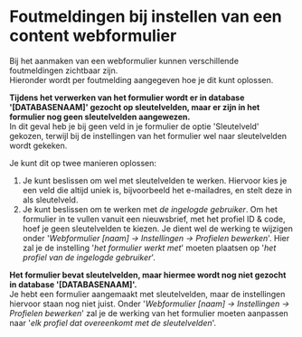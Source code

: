 # Foutmeldingen bij instellen van een content webformulier

Bij het aanmaken van een webformulier kunnen verschillende foutmeldingen zichtbaar zijn.  
Hieronder wordt per foutmelding aangegeven hoe je dit kunt oplossen.

**Tijdens het verwerken van het formulier wordt er in database '[DATABASENAAM]' gezocht op sleutelvelden, maar er zijn in het formulier nog geen sleutelvelden aangewezen.**  
In dit geval heb je bij geen veld in je formulier de optie 'Sleutelveld' gekozen, terwijl bij de instellingen van het formulier wel naar sleutelvelden wordt gekeken.  
  
Je kunt dit op twee manieren oplossen:  
1. Je kunt beslissen om wel met sleutelvelden te werken. Hiervoor kies je een veld die altijd uniek is, bijvoorbeeld het e-mailadres, en stelt deze in als sleutelveld.
2. Je kunt beslissen om te werken met *de ingelogde gebruiker*. Om het formulier in te vullen vanuit een nieuwsbrief, met het profiel ID & code, hoef je geen sleutelvelden te kiezen. Je dient wel de werking te wijzigen onder '*Webformulier [naam] -> Instellingen -> Profielen bewerken*'. Hier zal je de instelling '*het formulier werkt met*' moeten plaatsen op '*het profiel van de ingelogde gebruiker*'. 

**Het formulier bevat sleutelvelden, maar hiermee wordt nog niet gezocht in database '[DATABASENAAM]'.**  
Je hebt een formulier aangemaakt met sleutelvelden, maar de instellingen hiervoor staan nog niet juist. Onder '*Webformulier [naam] -> Instellingen -> Profielen bewerken*' zal je de werking van het formulier moeten aanpassen naar '*elk profiel dat overeenkomt met de sleutelvelden*'. 
